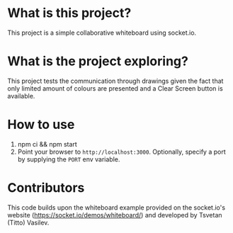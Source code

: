 # What is this project?

This project is a simple collaborative whiteboard using socket.io.

# What is the project exploring?

This project tests the communication through drawings given the fact that only limited amount of colours are presented and a Clear Screen button is available.

# How to use
1. npm ci && npm start
2. Point your browser to `http://localhost:3000`. Optionally, specify
a port by supplying the `PORT` env variable.

# Contributors 

This code builds upon the whiteboard example provided on the socket.io's website (https://socket.io/demos/whiteboard/) and developed by Tsvetan (Titto) Vasilev.